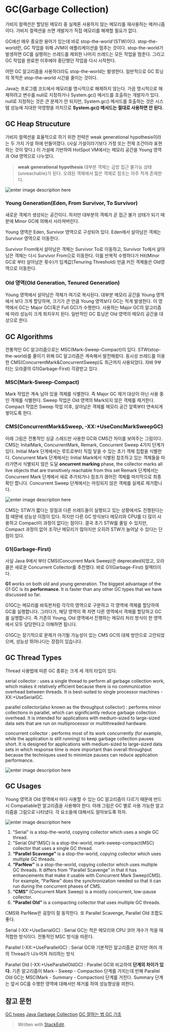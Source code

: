 # GC(Garbage Collection)

가비지 컬렉션은 할당된 메모리 중 실제론 사용하지 않는 메모리를 재사용하는 메커니즘이다. 가비지 컬렉션을 쓰면 개발자가 직접 메모리를 해제할 필요가 없다. 

GC에선 매우 중요한 용어가 있는데 바로 stop-the-world'(STW)이다. stop-the-world란, GC 작업을 위해 JVM이 애플리케이션을 멈추는 것이다. stop-the-world가 발생하면 GC를 실행하는 쓰레드를 제외한 나머지 쓰레드는 모든 작업을 멈춘다. 그리고 GC 작업을 완료한 이후에야 중단했던 작업을 다시 시작한다. 

어떤 GC 알고리즘을 사용하더라도 stop-the-world는 발생한다. 일반적으로 GC 튜닝의 목적은 stop-the-world 시간을 줄이는 것이다.

Java는 프로그램 코드에서 메모리를 명시적으로 해제하지 않는다. 가끔 명시적으로 해제하려고 변수를 null로 지정하거나 System.gc() 메서드를 호출하는 개발자가 있다. null로 지정하는 것은 큰 문제가 안 되지만, System.gc() 메서드를 호출하는 것은 시스템 성능에 지대한 악영향을 끼치므로 **System.gc() 메서드는 절대로 사용하면 안 된다.**

## GC Heap Strucuture

가비지 컬렉션을 효율적으로 하기 위한 전략은 weak generational hypothesis이라는 두 가지 가설 하에 만들어졌다. (사실 가설이라기보다 가정 또는 전제 조건이라 표현하는 것이 맞다.) 이 가설에 기반하여 HotSpot VM에서는 메모리 공간을 Young 영역과 Old 영역으로 나누었다. 

>**weak generational hypothesis**
>대부분 객체는 금방 접근 불가능 상태(unreachable)가 된다.
>오래된 객체에서 젊은 객체로 참조는 아주 적게 존재한다.

![enter image description here](https://i.stack.imgur.com/8ZtFA.png)

### Young Generation(Eden, From Survivor, To Survivor)

새로운 객체가 생성되는 공간이다. 하지만 대부분의 객체가 곧 접근 불가 상태가 되기 때문에 Minor GC에 의해서 사라져버린다.

Young 영역은 Eden, Survivor 영역으로 구성되어 있다. Eden에서 살아남은 객체는 Survivor 영역으로 이동한다. 

Survivor From에서 살아남은 객체는 Survivor To로 이동하고, Survivor To에서 살아남은 객체는 다시 Survivor From으로 이동한다. 이를 반복적 수행하다가 Hit(Minor GC로 부터 살아남은 횟수)가 임계값(Tenuring Threshold) 만큼 커진 객체들은 Old영역으로 이동한다.

### Old 영역(Old Generation, Tenured Generation)

Young 영역에서 살아남은 객체가 여기로 복사된다. 대부분 메모리 공간을 Young 영역에서 보다 크게 할당하며, 크기가 큰 만큼 Young 영역보다 GC는 적게 발생한다. 이 영역에서 GC는 Major GC(혹은 Full GC)가 수행한다. 사용하는 Major GC의 알고리즘에 따라 성능이 크게 좌지우지 된다. 일반적인 GC 튜닝은 Old 영역의 메모리 공간을 대상으로 한다.

## GC Algorithms

전통적인 GC 알고리즘으로는 MSC(Mark-Sweep-Compact)이 있다. STW(stop-the-world)를 줄이기 위해 GC 알고리즘은 계속해서 발전해왔다. 동시성 쓰레드를 이용한 CMS(ConcurrentMark&ConcurrentSweep)도 최근까지 사용되었다. 자바 9부터는 오라클의 G1(Garbage-First) 각광받고 있다. 


### MSC(Mark-Sweep-Compact)

Mark 작업은 계속 남아 있을 객체를 식별한다. 즉 Major GC 제거 대상이 아닌 사용 중인 객체를 식별한다. Sweep 작업은 Old 영역의 Mark되지 않은 객체를 제거한다. Compact 작업은 Sweep 작업 이후, 살아남은 객체를 메모리 공간 앞쪽부터 연속되게 쌓이도록 한다. 

### CMS(ConcurrentMark&Sweep, -XX:+UseConcMarkSweepGC)

아래 그림은 전통적인 싱글 스레드만 사용한 GC와 CMS간 차이를 보여주는 그림이다. 
CMS는 InitalMark, ConcurrentMark, Remark, Concurrent Sweep 4가지 단계가 있다. Initial Mark 단계에서는 루트로부터 직접 닿을 수 있는 초기 객체 집합을 식별한다.
Concurrent Mark 단계에서는 Initial Mark에서 식별된 참조하고 있는 객체들을 따라가면서 식별되지 않은 도달
**oncurrent marking** phase, the collector marks all live objects that are transitively reachable from this set
 Remark 단계에서는 Concurrent Mark 단계에서 새로 추가되거나 참조가 끊어진 객체를 마지막으로 최종 확인 합니다.
Concurrent Sweep 단계에서는 마킹되지 않은 객체를 실제로 제거합니다.


![enter image description here](https://miro.medium.com/max/4356/1*cXlP_rU-UjQR5uE1Tw8dqA.png)

CMS는 STW가 짧다는 장점과 다른 쓰레드들이 실행되고 있는 상황에서도 진행된다는 점 때문에 성능상 이점이 있다. 하지만 다른 GC 방식보다 메모리와 CPU를 더 많이 사용하고 Compact이 과정이 없다는 점이다. 결국 초기 STW를 줄일 수 있지만, Compact 과정이 없어 조각난 메모리가 많아지만 오히려 STW가 늘어날 수 있다는 단점이 있다. 

### G1(Garbage-First) 
사실 Java 9에서 부터 CMS(Concurrent Mark Sweep)은 deprecated되었고, 오라클은 새로운 Concurrent Collector를 추천했다. 바로 G1(Garbage-First) 컬렉터이다.

**G1**  works on both old and young generation. The biggest advantage of the G1 GC is its  **performance**. It is faster than any other GC types that we have discussed so far. 

G1GC는 메모리를 바둑판처럼 각각의 영역으로 구분하고 각 영역에 객체를 할당하여 GC를 실행합니다. 그러다가, 해당 영역이 꽉 차면 다른 영역에서 객체를 할당하고 GC를 실행합니다. 즉 기존의 Young, Old 영역에서 진행하는 메모리 처리 방식이 한 영역에서 모두 담당한다고 이해하면 됩니다.

G1GC는 장기적으로 문제가 야기될 가능성이 있는 CMS GC의 대체 방안으로 고안되었으며, 성능상 뛰어나다는 장점이 있습니다.



## GC Thread Types

Thread 사용법에 따른 GC 종류는 크게 세 개의 타입이 있다.

serial collector
: uses a single thread to perform all garbage collection work, which makes it relatively efficient because there is no communication overhead between threads. It is best-suited to single processor machines -XX:+UseSerialGC.

parallel collector(also known as the throughput collector)
: performs minor collections in parallel, which can significantly reduce garbage collection overhead. It is intended for applications with medium-sized to large-sized data sets that are run on multiprocessor or multithreaded hardware.

concurrent collector
: performs most of its work concurrently (for example, while the application is still running) to keep garbage collection pauses short. It is designed for applications with medium-sized to large-sized data sets in which response time is more important than overall throughput because the techniques used to minimize pauses can reduce application performance.

![enter image description here](https://codeahoy.com/img/blogs/gc-compared.png)

## GC Usages
Young 영역과 Old 영역에서 마다 사용할 수 있는 GC 알고리즘이 다르기 때문에 반드시 Compatiable한 알고리즘을 사용해야 한다. 아래 그림은 GC 별로 사용 가능한 알고리즘을 그림으로 나타냈다. 각 요소들에 대해서도 알아보도록 하자.

![enter image description here](https://codeahoy.com/img/blogs/gc-collectors-pairing.jpg)

1.  “Serial” is a stop-the-world, copying collector which uses a single GC thread.
2. “Serial Old”(MSC) is a stop-the-world, mark-sweep-compact(MSC) collector that uses a single GC thread.
3.  **“Parallel Scavenge”**  is a stop-the-world, copying collector which uses multiple GC threads.
4.  **“ParNew”**  is a stop-the-world, copying collector which uses multiple GC threads. It differs from “Parallel Scavenge” in that it has enhancements that make it usable with Concurrent Mark Sweep(CMS). For example, “ParNew” does the synchronization needed so that it can run during the concurrent phases of CMS.
5.  **“CMS”**  (Concurrent Mark Sweep) is a mostly concurrent, low-pause collector.
6.  **“Parallel Old”**  is a compacting collector that uses multiple GC threads.

CMS와 ParNew은 굉장이 잘 동작한다. 또 Parallel Scavenge, Parallel Old 조합도 좋다.

Serial (-XX:+UseSerialGC)
: Serial GC는 적은 메모리와 CPU 코어 개수가 적을 때 적합한 방식이다. 전통적인 MSC 방식을 따른다. 

Parallel  (-XX:+UseParallelGC)
: Serial GC와 기본적인 알고리즘은 같지만 여러 개의 Thread가 나누어져 처리하는 방식

Parallel Old (-XX:+UseParallelOldGC)
: Parallel GC와 비교하여 **단계의 차이가 있다.** 기존 알고리즘이 Mark - Sweep - Compaction 단계를 거치는데 반해 Parallel Old GC는 MSC(Mark - Summary - Compaction) 단계를 거친다. Summary 단계는 앞서 GC를 수행한 영역에 대해서만 제거를 하여 성능향상을 꾀한다. 

## 참고 문헌
[GC types](https://www.cubrid.org/blog/understanding-java-garbage-collection)
[Java Garbage Collection](https://d2.naver.com/helloworld/1329)
[GC 잘하는 법
](https://waspro.tistory.com/380)[GC 기초](https://codeahoy.com/2017/08/06/basics-of-java-garbage-collection/)


> Written with [StackEdit](https://stackedit.io/).
<!--stackedit_data:
eyJoaXN0b3J5IjpbMTcwMDYxMjAyNSwtMTIyNzI0MDMwNywtMT
QxMDE2MTY4NiwxMTExNDEzMjg0LC05NjIyMDYwNjAsMTI0ODI1
NDk5OSw2MTQzMjM0MTAsLTEyNjI3MjI0MzksMTgzOTk1NjYyOS
wtMTMyNjg3NDYyMywxNDMzNzAzNTkyLC0yMTQxNzYzNjk4LC0x
ODczNDA1OTQwLDExODg3Mjk2MDUsNDQ2MjE1NDMyLDExNTcyMj
k3NzQsLTEzOTUzNjIzNjYsODg5NTU2MTE4LDE3NDY0MDU1MjEs
LTIwODc2Nzk2MDZdfQ==
-->